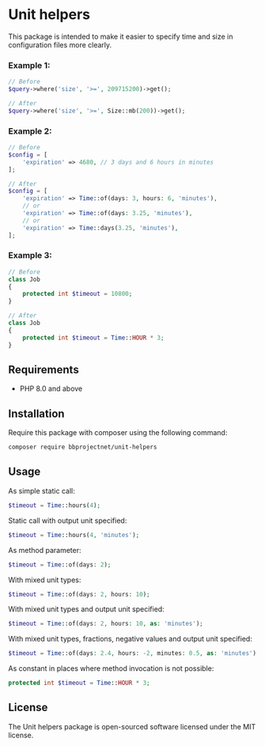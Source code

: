 # Unit helpers

This package is intended to make it easier to specify time and size in configuration files more clearly.

### Example 1:

```php
// Before
$query->where('size', '>=', 209715200)->get();

// After
$query->where('size', '>=', Size::mb(200))->get();
```

### Example 2:

```php
// Before
$config = [
	'expiration' => 4680, // 3 days and 6 hours in minutes
];

// After
$config = [
	'expiration' => Time::of(days: 3, hours: 6, 'minutes'),
	// or
	'expiration' => Time::of(days: 3.25, 'minutes'),
	// or
	'expiration' => Time::days(3.25, 'minutes'),
];
```

### Example 3:

```php
// Before
class Job
{
	protected int $timeout = 10800;
}

// After
class Job
{
	protected int $timeout = Time::HOUR * 3;
}
```

## Requirements

- PHP 8.0 and above

## Installation

Require this package with composer using the following command:

```bash
composer require bbprojectnet/unit-helpers
```

## Usage

As simple static call:

```php
$timeout = Time::hours(4);
```

Static call with output unit specified:

```php
$timeout = Time::hours(4, 'minutes');
```

As method parameter:

```php
$timeout = Time::of(days: 2);
```

With mixed unit types:

```php
$timeout = Time::of(days: 2, hours: 10);
```

With mixed unit types and output unit specified:

```php
$timeout = Time::of(days: 2, hours: 10, as: 'minutes');
```

With mixed unit types, fractions, negative values and output unit specified:

```php
$timeout = Time::of(days: 2.4, hours: -2, minutes: 0.5, as: 'minutes');
```

As constant in places where method invocation is not possible:

```php
protected int $timeout = Time::HOUR * 3;
```

## License

The Unit helpers package is open-sourced software licensed under the MIT license.
